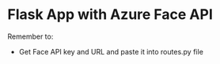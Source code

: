 # Flask App with Azure Face API

Remember to:
- Get Face API key and URL and paste it into routes.py file
